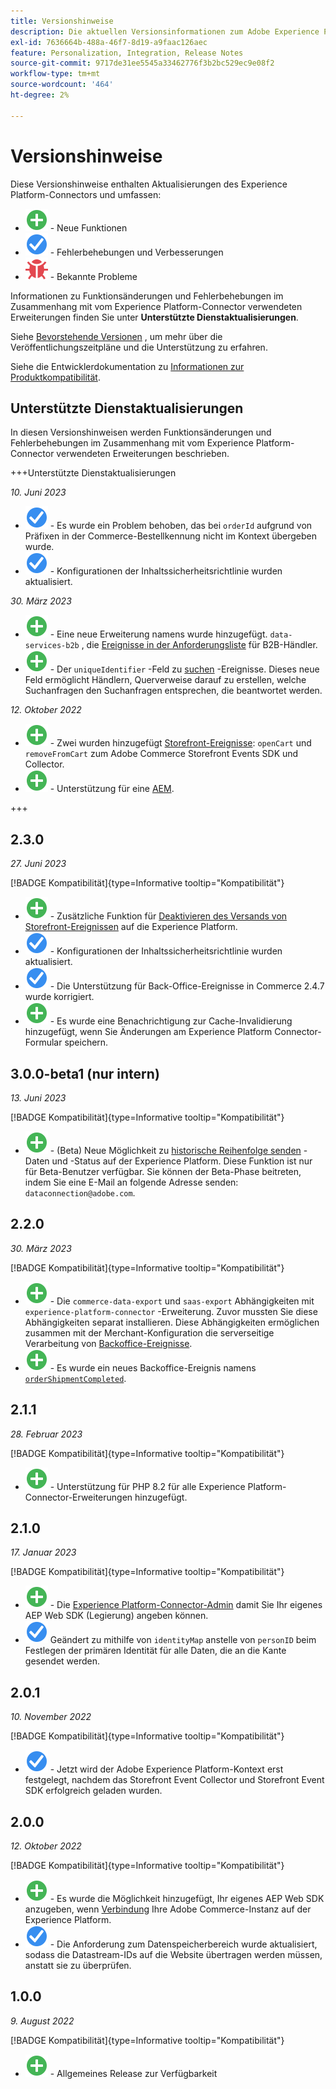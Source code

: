 ```yaml
---
title: Versionshinweise
description: Die aktuellen Versionsinformationen zum Adobe Experience Platform Connector von Adobe Commerce.
exl-id: 7636664b-488a-46f7-8d19-a9faac126aec
feature: Personalization, Integration, Release Notes
source-git-commit: 9717de31ee5545a33462776f3b2bc529ec9e08f2
workflow-type: tm+mt
source-wordcount: '464'
ht-degree: 2%

---
```


# Versionshinweise

Diese Versionshinweise enthalten Aktualisierungen des Experience Platform-Connectors und umfassen:

* ![Neu](../assets/new.svg) - Neue Funktionen
* ![Fehlerbehebung](../assets/fix.svg) - Fehlerbehebungen und Verbesserungen
* ![Fehler](../assets/bug.svg) - Bekannte Probleme

Informationen zu Funktionsänderungen und Fehlerbehebungen im Zusammenhang mit vom Experience Platform-Connector verwendeten Erweiterungen finden Sie unter **Unterstützte Dienstaktualisierungen**.

Siehe [Bevorstehende Versionen](https://experienceleague.adobe.com/docs/commerce-operations/release/planning/schedule.html) , um mehr über die Veröffentlichungszeitpläne und die Unterstützung zu erfahren.

Siehe die Entwicklerdokumentation zu [Informationen zur Produktkompatibilität](https://experienceleague.adobe.com/docs/commerce-operations/release/product-availability.html).

## Unterstützte Dienstaktualisierungen

In diesen Versionshinweisen werden Funktionsänderungen und Fehlerbehebungen im Zusammenhang mit vom Experience Platform-Connector verwendeten Erweiterungen beschrieben.

+++Unterstützte Dienstaktualisierungen

_10. Juni 2023_

* ![Fehlerbehebung](../assets/fix.svg) - Es wurde ein Problem behoben, das bei `orderId` aufgrund von Präfixen in der Commerce-Bestellkennung nicht im Kontext übergeben wurde.
* ![Fehlerbehebung](../assets/fix.svg) - Konfigurationen der Inhaltssicherheitsrichtlinie wurden aktualisiert.

_30. März 2023_

* ![Neu](../assets/new.svg) - Eine neue Erweiterung namens wurde hinzugefügt. `data-services-b2b` , die [Ereignisse in der Anforderungsliste](events.md#b2b-events) für B2B-Händler.
* ![Neu](../assets/new.svg) - Der `uniqueIdentifier` -Feld zu [suchen](events.md#search-events) -Ereignisse. Dieses neue Feld ermöglicht Händlern, Querverweise darauf zu erstellen, welche Suchanfragen den Suchanfragen entsprechen, die beantwortet werden.

_12. Oktober 2022_

* ![Neu](../assets/new.svg) - Zwei wurden hinzugefügt [Storefront-Ereignisse](events.md): `openCart` und `removeFromCart` zum Adobe Commerce Storefront Events SDK und Collector.
* ![Neu](../assets/new.svg) - Unterstützung für eine [AEM](overview.md#aem-support).

+++

## 2.3.0

_27. Juni 2023_

[!BADGE Kompatibilität]{type=Informative tooltip="Kompatibilität"}

* ![Neu](../assets/new.svg) - Zusätzliche Funktion für [Deaktivieren des Versands von Storefront-Ereignissen](connect-data.md#data-collection) auf die Experience Platform.
* ![Fehlerbehebung](../assets/fix.svg) - Konfigurationen der Inhaltssicherheitsrichtlinie wurden aktualisiert.
* ![Fehlerbehebung](../assets/fix.svg) - Die Unterstützung für Back-Office-Ereignisse in Commerce 2.4.7 wurde korrigiert.
* ![Neu](../assets/new.svg) - Es wurde eine Benachrichtigung zur Cache-Invalidierung hinzugefügt, wenn Sie Änderungen am Experience Platform Connector-Formular speichern.


## 3.0.0-beta1 (nur intern)

_13. Juni 2023_

[!BADGE Kompatibilität]{type=Informative tooltip="Kompatibilität"}

* ![Neu](../assets/new.svg) - (Beta) Neue Möglichkeit zu [historische Reihenfolge senden](connect-data.md#beta-send-historical-order-data) -Daten und -Status auf der Experience Platform. Diese Funktion ist nur für Beta-Benutzer verfügbar. Sie können der Beta-Phase beitreten, indem Sie eine E-Mail an folgende Adresse senden: `dataconnection@adobe.com`.

## 2.2.0

_30. März 2023_

[!BADGE Kompatibilität]{type=Informative tooltip="Kompatibilität"}

* ![Neu](../assets/new.svg) - Die `commerce-data-export` und `saas-export` Abhängigkeiten mit `experience-platform-connector` -Erweiterung. Zuvor mussten Sie diese Abhängigkeiten separat installieren. Diese Abhängigkeiten ermöglichen zusammen mit der Merchant-Konfiguration die serverseitige Verarbeitung von [Backoffice-Ereignisse](events.md#back-office-events).
* ![Neu](../assets/new.svg) - Es wurde ein neues Backoffice-Ereignis namens [`orderShipmentCompleted`](events.md#ordershipmentcompleted).

## 2.1.1

_28. Februar 2023_

[!BADGE Kompatibilität]{type=Informative tooltip="Kompatibilität"}

* ![Neu](../assets/new.svg) - Unterstützung für PHP 8.2 für alle Experience Platform-Connector-Erweiterungen hinzugefügt.

## 2.1.0

_17. Januar 2023_

[!BADGE Kompatibilität]{type=Informative tooltip="Kompatibilität"}

* ![Neu](../assets/new.svg) - Die [Experience Platform-Connector-Admin](connect-data.md) damit Sie Ihr eigenes AEP Web SDK (Legierung) angeben können.
* ![Fehlerbehebung](../assets/fix.svg) Geändert zu mithilfe von `identityMap` anstelle von `personID` beim Festlegen der primären Identität für alle Daten, die an die Kante gesendet werden.

## 2.0.1

_10. November 2022_

[!BADGE Kompatibilität]{type=Informative tooltip="Kompatibilität"}

* ![Problem behoben](../assets/fix.svg) - Jetzt wird der Adobe Experience Platform-Kontext erst festgelegt, nachdem das Storefront Event Collector und Storefront Event SDK erfolgreich geladen wurden.

## 2.0.0

_12. Oktober 2022_

[!BADGE Kompatibilität]{type=Informative tooltip="Kompatibilität"}

* ![Neu](../assets/new.svg) - Es wurde die Möglichkeit hinzugefügt, Ihr eigenes AEP Web SDK anzugeben, wenn [Verbindung](connect-data.md) Ihre Adobe Commerce-Instanz auf der Experience Platform.
* ![Fehlerbehebung](../assets/fix.svg) - Die Anforderung zum Datenspeicherbereich wurde aktualisiert, sodass die Datastream-IDs auf die Website übertragen werden müssen, anstatt sie zu überprüfen.

## 1.0.0

_9. August 2022_

[!BADGE Kompatibilität]{type=Informative tooltip="Kompatibilität"}

* ![Neu](../assets/new.svg) - Allgemeines Release zur Verfügbarkeit
